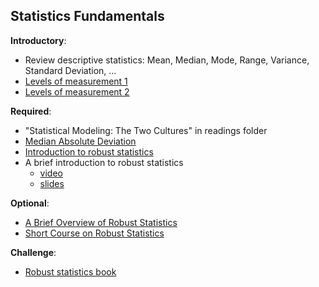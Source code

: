 Statistics Fundamentals
----

__Introductory__:

- Review descriptive statistics: Mean, Median, Mode, Range, Variance, Standard Deviation, ...
- [Levels of measurement 1](https://www.youtube.com/watch?v=klgFMJppfcY)
- [Levels of measurement 2](https://www.youtube.com/watch?v=arL2qcnQ8y0)

__Required__:

- "Statistical Modeling: The Two Cultures" in readings folder
- [Median Absolute Deviation](https://www.youtube.com/watch?v=V4Vq1krcUmE)
- [Introduction to robust statistics](https://www.youtube.com/watch?v=6v-G3l5Zzfg)
- A brief introduction to robust statistics
    + [video](https://www.youtube.com/watch?v=PaRZge3njm4)
    + [slides](http://garthtarr.com/pres/RobIntro/#5)

__Optional__:

- [A Brief Overview of Robust Statistics](https://egret.psychol.cam.ac.uk/statistics/local_copies_of_sources_Cardinal_and_Aitken_ANOVA/A_Brief_Overview_of_Robust_Statistics.htm)
- [Short Course on Robust Statistics](http://www.rci.rutgers.edu/~dtyler/ShortCourse.pdf)

__Challenge__:

- [Robust statistics book](http://library.mpib-berlin.mpg.de/toc/z2010_703.pdf)
